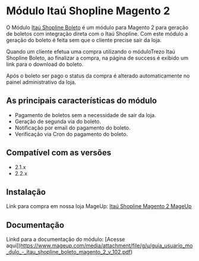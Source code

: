 # Módulo Itaú Shopline Magento 2
O Módulo [Itaú Shopline Boleto](https://www.mageup.com/modulo-para-magento2-itaushopline-boleto.html) é um módulo para Magento 2 para geração de boletos com integração direta com o Itaú Shopline. Com este módulo a geração do boleto é feita sem que o cliente precise sair da loja.

Quando um cliente efetua uma compra utilizando o móduloTrezo Itaú Shopline Boleto, ao finalizar a compra, na página de success é exibido um link para o download do boleto.

Após o boleto ser pago o status da compra é alterado automaticamente no painel administrativo da loja.

## As principais características do módulo
* Pagamento de boletos sem a necessidade de sair da loja.
* Geração de segunda via do boleto.
* Notificação por email do pagamento do boleto.
* Verificação via Cron do pagamento do boleto. 

## Compatível com as versões
* 2.1.x
* 2.2.x 

## Instalação
Link para compra em nossa loja MageUp: [Itaú Shopline Magento 2 MageUp](https://www.mageup.com/modulo-para-magento2-itaushopline-boleto.html)

## Documentação
Linkd para a documentação do módulo: [Acesse aqui])https://www.mageup.com/media/attachment/file/g/u/guia_usuario_mo_dulo_-_itau_shopline_boleto_magento_2_v_102.pdf)
